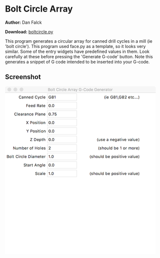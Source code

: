 Bolt Circle Array
=================

**Author:** Dan Falck

**Download:** [boltcircle.py](https://github.com/linuxcnc/simple-gcode-generators/raw/master/boltcircle/boltcircle.py)

This program generates a circular array for canned drill cycles in a mill (ie 'bolt circle'). This program used face.py as a template, so it looks very similar. Some of the entry widgets have predefined values in them. Look carefully at these before pressing the 'Generate G-code' button. Note this generates a snippet of G code intended to be inserted into your G-code.

Screenshot
-----------

![Screenshot of boltcircle.py](boltcircle-screenshot.png)
